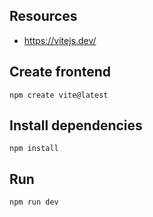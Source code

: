 ## Resources
- https://vitejs.dev/

## Create frontend
```
npm create vite@latest
```

## Install dependencies
```
npm install
```
## Run
```
npm run dev
```